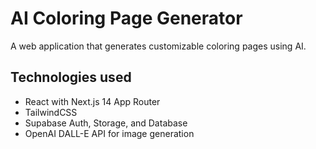 # AI Coloring Page Generator

A web application that generates customizable coloring pages using AI.

## Technologies used
- React with Next.js 14 App Router
- TailwindCSS
- Supabase Auth, Storage, and Database
- OpenAI DALL-E API for image generation